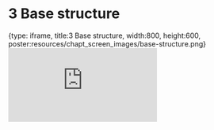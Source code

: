 # 3 Base structure
 
{type: iframe, title:3 Base structure, width:800, height:600, poster:resources/chapt_screen_images/base-structure.png}
![](https://hutchdatascience.org/FH_WDL102_Workflows/no_toc/base-structure.html)
 

 
